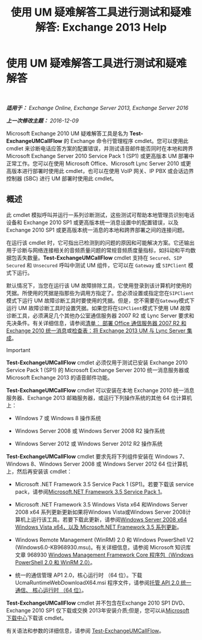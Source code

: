 ﻿---
title: '使用 UM 疑难解答工具进行测试和疑难解答: Exchange 2013 Help'
TOCTitle: 使用 UM 疑难解答工具进行测试和疑难解答
ms:assetid: 1fab2e52-bd2d-4e46-b222-53fee9d34cba
ms:mtpsurl: https://technet.microsoft.com/zh-cn/library/Gg621148(v=EXCHG.150)
ms:contentKeyID: 56271410
ms.date: 05/21/2018
mtps_version: v=EXCHG.150
ms.translationtype: MT
---

# 使用 UM 疑难解答工具进行测试和疑难解答

 

_**适用于：** Exchange Online, Exchange Server 2013, Exchange Server 2016_

_**上一次修改主题：** 2016-12-09_

Microsoft Exchange 2010 UM 疑难解答工具是名为 **Test-ExchangeUMCallFlow** 的 Exchange 命令行管理程序 cmdlet。您可以使用此 cmdlet 来诊断电话应答方案的配置错误，并测试语音邮件能否同时在本地和跨界 Microsoft Exchange Server 2010 Service Pack 1 (SP1) 或更高版本 UM 部署中正常工作。您可以在使用 Microsoft Office、Microsoft Lync Server 2010 或更高版本进行部署时使用此 cmdlet，也可以在使用 VoIP 网关、IP PBX 或会话边界控制器 (SBC) 进行 UM 部署时使用此 cmdlet。

## 概述

此 cmdlet 模拟呼叫并运行一系列诊断测试，这些测试可帮助本地管理员识别电话设备和 Exchange 2010 SP1 或更高版本统一消息设置中的配置错误，以及 Exchange 2010 SP1 或更高版本统一消息的本地和跨界部署之间的连接问题。

在运行该 cmdlet 时，它可指出已检测到的问题的原因和可能解决方案。它还输出用于诊断与网络连接相关的音频质量问题的常规音频质度量指标，如抖动和平均数据包丢失数量。**Test-ExchangeUMCallFlow** cmdlet 支持在 `Secured`、`SIP Secured` 和 `Unsecured` 呼叫中测试 UM 组件，它可以在 `Gateway` 或 `SIPClient` 模式下运行。

默认情况下，当您在运行该 UM 故障排除工具，它使用登录到该计算机时使用的凭据。所使用的凭据是指那些为调用方指定了。您必须设置或指定您在`SIPClient`模式下运行 UM 故障诊断工具时要使用的凭据。但是，您不需要在`Gateway`模式下运行 UM 故障诊断工具时设置凭据。如果您将在`SIPClient`模式下使用 UM 故障诊断工具，必须满足几个其他办公室通信服务器 2007 R2 或 Lync Server 要求和先决条件。有关详细信息，请参阅[清单︰ 部署 Office 通信服务器 2007 R2 和 Exchange 2010 统一消息](https://go.microsoft.com/fwlink/p/?linkid=311961)或[检查表：将 Exchange 2013 UM 与 Lync Server 集成](checklist-integrate-exchange-2013-um-with-lync-server-exchange-2013-help.md)。

> [!important]
> <strong>Test-ExchangeUMCallFlow</strong> cmdlet 必须仅用于测试已安装 Exchange 2010 Service Pack 1 (SP1) 的 Microsoft Exchange Server 2010 统一消息服务器或 Microsoft Exchange 2013 的语音邮件功能。


**Test-ExchangeUMCallFlow** cmdlet 可以安装在本地 Exchange 2010 统一消息服务器、Exchange 2013 邮箱服务器，或运行下列操作系统的其他 64 位计算机上：

  - Windows 7 或 Windows 8 操作系统

  - Windows Server 2008 或 Windows Server 2008 R2 操作系统

  - Windows Server 2012 或 Windows Server 2012 R2 操作系统

**Test-ExchangeUMCallFlow** cmdlet 要求先将下列组件安装在 Windows 7、Windows 8、Windows Server 2008 或 Windows Server 2012 64 位计算机上，然后再安装该 cmdlet：

  - Microsoft .NET Framework 3.5 Service Pack 1 (SP1)。若要下载该 service pack，请参阅[Microsoft.NET Framework 3.5 Service Pack 1](https://go.microsoft.com/fwlink/p/?linkid=152380)。

  - Microsoft .NET Framework 3.5 Windows Vista x64 和Windows Server 2008 x64 系列更新更新如果将Windows Vista或Windows Server 2008计算机上运行该工具。若要下载此更新，请参阅[Windows Server 2008 x64 Windows Vista x64，以及 Microsoft.NET Framework 3.5 系列更新](https://go.microsoft.com/fwlink/p/?linkid=178998)。

  - Windows Remote Management (WinRM) 2.0 和 Windows PowerShell V2 (Windows6.0-KB968930.msu)。有关详细信息，请参阅 Microsoft 知识库文章 968930 [Windows Management Framework Core 程序包（Windows PowerShell 2.0 和 WinRM 2.0）](http://go.microsoft.com/fwlink/p/?linkid=3052&kbid=968930)。

  - 统一的通信管理 AP1 2.0，核心运行时 （64 位）。下载 UcmaRuntimeWebDownloadX64.msi 程序文件，请参阅[托管 API 2.0 统一通信、 核心运行时 （64 位）](https://go.microsoft.com/fwlink/p/?linkid=198175)。

**Test-ExchangeUMCallFlow** cmdlet 并不包含在Exchange 2010 SP1 DVD、 Exchange 2010 SP1 仅下载或交换 2013年安装介质;但是，您可以从[Microsoft 下载中心](https://go.microsoft.com/fwlink/p/?linkid=182625)下载该 cmdlet。

有关语法和参数的详细信息，请参阅 [Test-ExchangeUMCallFlow](https://technet.microsoft.com/zh-cn/library/ff630913\(v=exchg.150\))。

